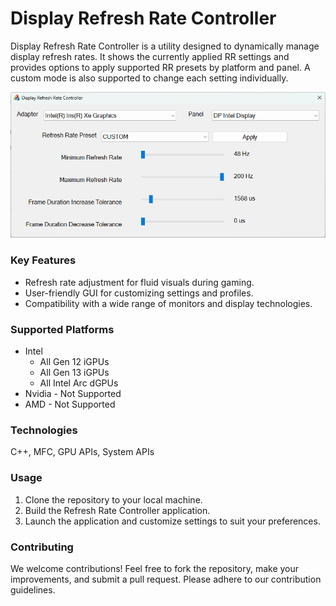 # Display Refresh Rate Controller

Display Refresh Rate Controller is a utility designed to dynamically manage display refresh rates. It shows the
currently applied RR settings and provides options to apply supported RR presets by platform and panel. A custom mode is
also supported to change each setting individually.

![Application Screenshot](docs/app.png)

### Key Features

* Refresh rate adjustment for fluid visuals during gaming.
* User-friendly GUI for customizing settings and profiles.
* Compatibility with a wide range of monitors and display technologies.

### Supported Platforms

* Intel
    * All Gen 12 iGPUs
    * All Gen 13 iGPUs
    * All Intel Arc dGPUs
* Nvidia - Not Supported
* AMD - Not Supported

### Technologies

C++, MFC, GPU APIs, System APIs

### Usage

1. Clone the repository to your local machine.
2. Build the Refresh Rate Controller application.
3. Launch the application and customize settings to suit your preferences.

### Contributing

We welcome contributions! Feel free to fork the repository, make your improvements, and submit a pull request. Please
adhere to our contribution guidelines.
